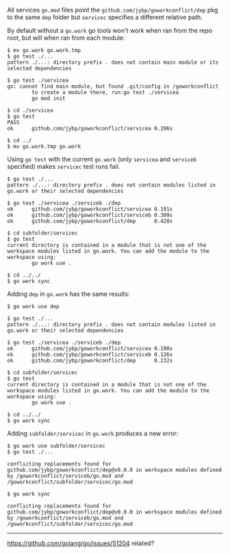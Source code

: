 All services `go.mod` files point the `github.com/jybp/goworkconflict/dep` pkg to the same `dep` folder but `servicec` specifies a different relative path.

By default without a `go.work` go tools won't work when ran from the repo root, but will when ran from each module:

```
$ mv go.work go.work.tmp
$ go test ./...   
pattern ./...: directory prefix . does not contain main module or its selected dependencies

$ go test ./servicea
go: cannot find main module, but found .git/config in /goworkconflict
        to create a module there, run:go test ./servicea
        go mod init

$ cd ./servicea
$ go test
PASS
ok      github.com/jybp/goworkconflict/servicea 0.206s

$ cd ../
$ mv go.work.tmp go.work
```

Using `go test` with the current `go.work` (only `servicea` and `serviceb` specified) makes `servicec` test runs fail.

```
$ go test ./...
pattern ./...: directory prefix . does not contain modules listed in go.work or their selected dependencies

$ go test ./servicea ./serviceb ./dep
ok      github.com/jybp/goworkconflict/servicea 0.191s
ok      github.com/jybp/goworkconflict/serviceb 0.309s
ok      github.com/jybp/goworkconflict/dep      0.428s

$ cd subfolder/servicec
$ go test
current directory is contained in a module that is not one of the workspace modules listed in go.work. You can add the module to the workspace using:
        go work use .

$ cd ../../
$ go work sync
```

Adding `dep` in `go.work` has the same results:

```
$ go work use dep

$ go test ./...
pattern ./...: directory prefix . does not contain modules listed in go.work or their selected dependencies

$ go test ./servicea ./serviceb ./dep
ok      github.com/jybp/goworkconflict/servicea 0.190s
ok      github.com/jybp/goworkconflict/serviceb 0.126s
ok      github.com/jybp/goworkconflict/dep      0.232s

$ cd subfolder/servicec
$ go test
current directory is contained in a module that is not one of the workspace modules listed in go.work. You can add the module to the workspace using:
        go work use .

$ cd ../../
$ go work sync
```

Adding `subfolder/servicec` in `go.work` produces a new error:

```
$ go work use subfolder/servicec
$ go test ./...     

conflicting replacements found for github.com/jybp/goworkconflict/dep@v0.0.0 in workspace modules defined by /goworkconflict/serviceb/go.mod and /goworkconflict/subfolder/servicec/go.mod

$ go work sync

conflicting replacements found for github.com/jybp/goworkconflict/dep@v0.0.0 in workspace modules defined by /goworkconflict/serviceb/go.mod and /goworkconflict/subfolder/servicec/go.mod
```

------

https://github.com/golang/go/issues/51204 related?